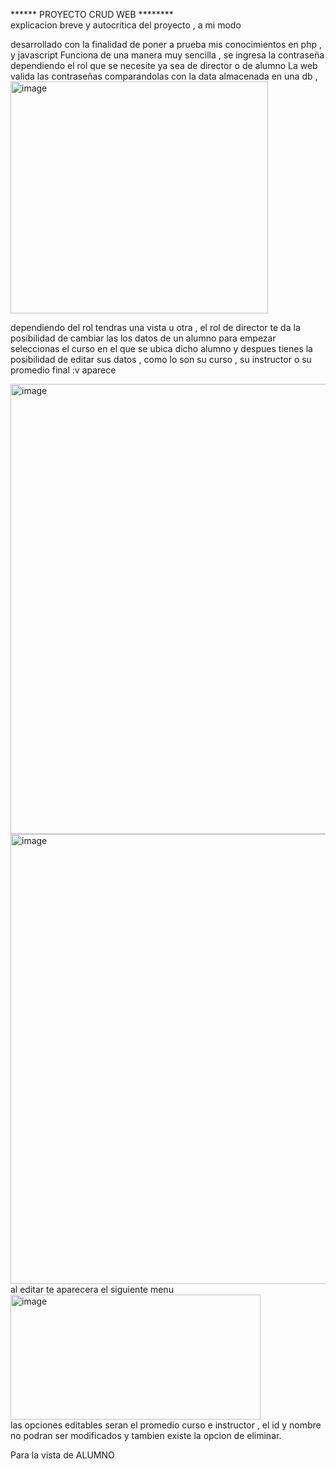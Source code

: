 ****** PROYECTO CRUD WEB ******** <br>
explicacion breve y autocritica  del proyecto , a mi modo


desarrollado con la finalidad de poner a prueba mis conocimientos en php , y javascript
Funciona de una manera muy sencilla , se ingresa la contraseña dependiendo 
el rol que se necesite ya sea de director o de alumno 
La web valida las contraseñas comparandolas con la data almacenada en una db , 
<br>
<img width="412" height="371" alt="image" src="https://github.com/user-attachments/assets/049106fc-cf43-4b31-b8b3-c1443fa5c777" />
<br>


dependiendo del rol tendras una vista u otra , el rol de director te da la posibilidad
de cambiar las los datos de un alumno
para empezar seleccionas el curso en el que se ubica dicho alumno y despues tienes la posibilidad de editar sus datos
, como lo son su curso , su instructor o su promedio final :v 
aparece

<img width="1080" height="720" alt="image" src="https://github.com/user-attachments/assets/d98a53ce-3cb3-4dd6-bf52-924c9876406d" />

<img width="1280" height="720" alt="image" src="https://github.com/user-attachments/assets/8354d6b7-a410-400b-91ea-578e32a9cf24" /> 
<br>
al editar te aparecera el siguiente menu 
<br>
<img width="400" height="200"  alt="image" src="https://github.com/user-attachments/assets/23586666-85c1-493e-8b3e-6388609f0d49" /> 
<br>
las opciones editables seran el promedio curso e instructor , el id y nombre no podran ser modificados
y tambien existe la opcion de eliminar.

Para la vista de ALUMNO

